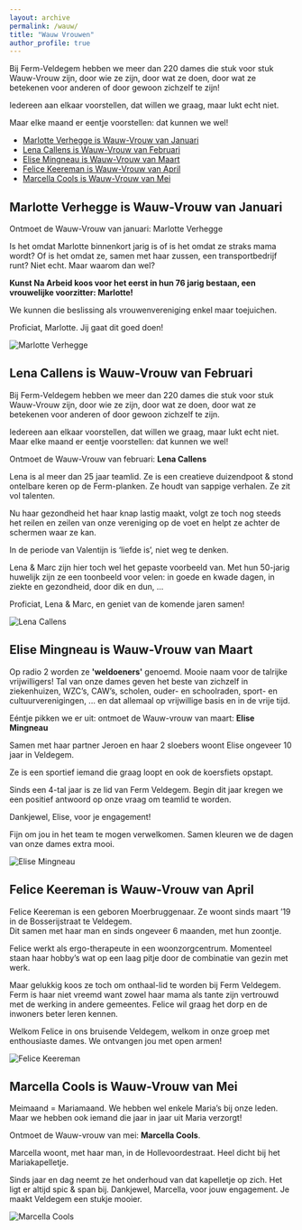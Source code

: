 ```yaml
---
layout: archive
permalink: /wauw/
title: "Wauw Vrouwen"
author_profile: true
---
```


Bij Ferm-Veldegem hebben we meer dan 220 dames die stuk voor stuk Wauw-Vrouw zijn, door wie ze zijn, door wat ze doen, door wat ze betekenen voor anderen of door gewoon zichzelf te zijn!

Iedereen aan elkaar voorstellen, dat willen we graag, maar lukt echt niet.

Maar elke maand er eentje voorstellen: dat kunnen we wel!

- [Marlotte Verhegge is Wauw-Vrouw van Januari](#marlotte-verhegge-is-wauw-vrouw-van-januari)
- [Lena Callens is Wauw-Vrouw van Februari](#lena-callens-is-wauw-vrouw-van-februari)
- [Elise Mingneau is Wauw-Vrouw van Maart](#elise-mingneau-is-wauw-vrouw-van-maart)
- [Felice Keereman is Wauw-Vrouw van April](#felice-keereman-is-wauw-vrouw-van-april)
- [Marcella Cools is Wauw-Vrouw van Mei](#marcella-cools-is-wauw-vrouw-van-mei)

## Marlotte Verhegge is Wauw-Vrouw van Januari

Ontmoet de Wauw-Vrouw van januari: Marlotte Verhegge

Is het omdat Marlotte binnenkort jarig is of is het omdat ze straks mama wordt?
Of is het omdat ze, samen met haar zussen, een transportbedrijf runt?
Niet echt. Maar waarom dan wel?

**Kunst Na Arbeid koos voor het eerst in hun 76 jarig bestaan, een vrouwelijke
voorzitter: Marlotte!**

We kunnen die beslissing als vrouwenvereniging enkel maar toejuichen.

Proficiat, Marlotte. Jij gaat dit goed doen!

![Marlotte Verhegge](./assets/media/../../../assets/media/wauw/marlotte.jpg)

## Lena Callens is Wauw-Vrouw van Februari

Bij Ferm-Veldegem hebben we meer dan 220 dames die stuk voor stuk Wauw-Vrouw zijn,
door wie ze zijn, door wat ze doen, door wat ze betekenen voor anderen of door gewoon
zichzelf te zijn.

Iedereen aan elkaar voorstellen, dat willen we graag, maar lukt echt niet.
Maar elke maand er eentje voorstellen: dat kunnen we wel!

Ontmoet de Wauw-Vrouw van februari: **Lena Callens**

Lena is al meer dan 25 jaar teamlid. Ze is een creatieve duizendpoot & stond ontelbare keren op de Ferm-planken. Ze houdt van sappige verhalen. Ze zit vol talenten.

Nu haar gezondheid het haar knap lastig maakt, volgt ze toch nog steeds het reilen en zeilen van onze vereniging op de voet en helpt ze achter de schermen waar ze kan.

In de periode van Valentijn is ‘liefde is’, niet weg te denken.

Lena & Marc zijn hier toch wel het gepaste voorbeeld van.
Met hun 50-jarig huwelijk zijn ze een toonbeeld voor velen: in goede en kwade dagen, in ziekte en gezondheid, door dik en dun, ...

Proficiat, Lena & Marc, en geniet van de komende jaren samen!

![Lena Callens](./assets/media/../../../assets/media/wauw/lena-callens.png)

## Elise Mingneau is Wauw-Vrouw van Maart

Op radio 2 worden ze **'weldoeners'** genoemd. Mooie naam voor de talrijke vrijwilligers!
Tal van onze dames geven het beste van zichzelf in ziekenhuizen, WZC’s, CAW’s, scholen, ouder- en schoolraden, sport- en cultuurverenigingen, ... en dat allemaal op vrijwillige basis en in de vrije tijd.

Eéntje pikken we er uit: ontmoet de Wauw-vrouw van maart: **Elise Mingneau**

Samen met haar partner Jeroen en haar 2 sloebers woont Elise ongeveer 10 jaar in Veldegem.

Ze is een sportief iemand die graag loopt en ook de koersfiets opstapt.

Sinds een 4-tal jaar is ze lid van Ferm Veldegem. Begin dit jaar kregen we een positief antwoord op onze vraag
om teamlid te worden.

Dankjewel, Elise, voor je engagement!

Fijn om jou in het team te mogen verwelkomen.
Samen kleuren we de dagen van onze dames extra mooi.

![Elise Mingneau](./assets/media/../../../assets/media/wauw/elise-migneau.png)

## Felice Keereman is Wauw-Vrouw van April

Felice Keereman is een geboren Moerbruggenaar. Ze woont sinds maart ’19 in de Bosserijstraat te Veldegem.  
Dit samen met haar man en sinds ongeveer 6 maanden, met hun zoontje.

Felice werkt als ergo-therapeute in een woonzorgcentrum. Momenteel staan haar hobby’s wat op een laag pitje door de combinatie van gezin met werk.

Maar gelukkig koos ze toch om onthaal-lid te worden bij Ferm Veldegem. Ferm is haar niet vreemd want zowel haar mama als tante zijn vertrouwd met de werking in andere gemeentes. Felice wil graag het dorp en de inwoners beter leren kennen.

Welkom Felice in ons bruisende Veldegem, welkom in onze groep met enthousiaste dames. We ontvangen jou met open armen!

![Felice Keereman](./assets/media/../../../assets/media/wauw/felice-keereman.png)

## Marcella Cools is Wauw-Vrouw van Mei

Meimaand = Mariamaand. We hebben wel enkele Maria’s bij onze leden.  
Maar we hebben ook iemand die jaar in jaar uit Maria verzorgt!

Ontmoet de Wauw-vrouw van mei: **Marcella Cools**.

Marcella woont, met haar man, in de Hollevoordestraat. Heel dicht bij het Mariakapelletje.

Sinds jaar en dag neemt ze het onderhoud van dat kapelletje op zich. Het ligt er altijd spic & span bij.
Dankjewel, Marcella, voor jouw engagement. Je maakt Veldegem een stukje mooier.

![Marcella Cools](./assets/media/../../../assets/media/wauw/marcella-cools.png)
